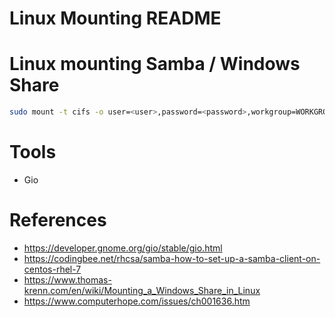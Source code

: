 # Linux Mounting README


# Linux mounting Samba / Windows Share

```bash
sudo mount -t cifs -o user=<user>,password=<password>,workgroup=WORKGROUP //192.168.0.1/e ~/e
```

# Tools
* Gio

# References

* https://developer.gnome.org/gio/stable/gio.html
* https://codingbee.net/rhcsa/samba-how-to-set-up-a-samba-client-on-centos-rhel-7
* https://www.thomas-krenn.com/en/wiki/Mounting_a_Windows_Share_in_Linux
* https://www.computerhope.com/issues/ch001636.htm
